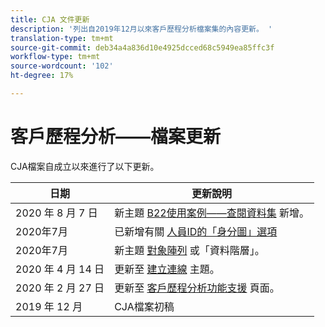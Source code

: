 ```yaml
---
title: CJA 文件更新
description: '列出自2019年12月以來客戶歷程分析檔案集的內容更新。 '
translation-type: tm+mt
source-git-commit: deb34a4a836d10e4925dcced68c5949ea85ffc3f
workflow-type: tm+mt
source-wordcount: '102'
ht-degree: 17%

---
```



# 客戶歷程分析——檔案更新

CJA檔案自成立以來進行了以下更新。

| 日期 | 更新說明 |
| --- | --- |
| 2020 年 8 月 7 日 | 新主題 [B22使用案例——查閱資料集](/help/use-cases/b2b.md) 新增。 |
| 2020年7月 | 已新增有關 [人員ID的「身分圖」選項](https://docs.adobe.com/content/help/zh-Hant/analytics-platform/using/cja-connections/create-connection.html#use-identity-map-as-a-person-id) |
| 2020年7月 | 新主題 [對象陣列](/help/use-cases/object-arrays.md) 或「資料階層」。 |
| 2020 年 4 月 14 日 | 更新至 [建立連線](/help/connections/create-connection.md) 主題。 |
| 2020 年 2 月 27 日 | 更新至 [客戶歷程分析功能支援](/help/getting-started/cja-aa.md) 頁面。 |
| 2019 年 12 月 | CJA檔案初稿 |
